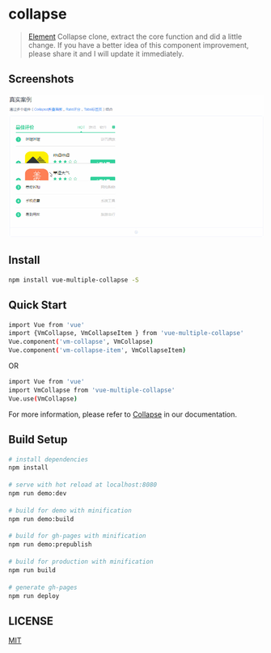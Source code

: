 # collapse

> [Element](https://github.com/ElemeFE/element) Collapse clone, extract the core function and did a little change. If you have a better idea of this component improvement, please share it and I will update it immediately.

## Screenshots

![vue-multiple-collapse](screenshot/collapse.gif)

## Install

```bash
npm install vue-multiple-collapse -S
```

## Quick Start

```bash
import Vue from 'vue'
import {VmCollapse, VmCollapseItem } from 'vue-multiple-collapse'
Vue.component('vm-collapse', VmCollapse)
Vue.component('vm-collapse-item', VmCollapseItem)
```

OR

```bash
import Vue from 'vue'
import VmCollapse from 'vue-multiple-collapse'
Vue.use(VmCollapse)
```

For more information, please refer to [Collapse](https://vue-multiple.github.io/collapse) in our documentation.

## Build Setup

``` bash
# install dependencies
npm install

# serve with hot reload at localhost:8080
npm run demo:dev

# build for demo with minification
npm run demo:build

# build for gh-pages with minification
npm run demo:prepublish

# build for production with minification
npm run build

# generate gh-pages
npm run deploy
```

## LICENSE

[MIT](http://opensource.org/licenses/MIT)
